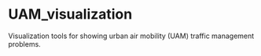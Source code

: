 # UAM_visualization

Visualization tools for showing urban air mobility (UAM) traffic management problems. 
